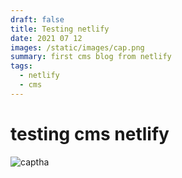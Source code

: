 ```yaml
---
draft: false
title: Testing netlify
date: 2021 07 12
images: /static/images/cap.png
summary: first cms blog from netlify
tags:
  - netlify
  - cms
---
```

# testing cms netlify 

![captha](/static/images/cap.png "capp")